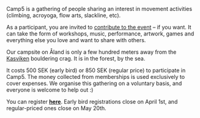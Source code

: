 Camp5 is a gathering of people sharing an interest in movement activities (climbing, acroyoga, flow arts, slackline, etc).

As a participant, you are invited to <a href="http://www.bit.ly/camp5-projects" target="_blank">contribute to the event</a> – if you want. It can take the form of workshops, music, performance, artwork, games and everything else you love and want to share with others.

Our campsite on Åland is only a few hundred meters away from the <a href="https://27crags.com/crags/kasviken" target="_blank">Kasviken</a> bouldering crag. It is in the forest, by the sea.

It costs 500 SEK (early bird) or 850 SEK (regular price) to participate in Camp5. The money collected from memberships is used exclusively to cover expenses. We organise this gathering on a voluntary basis, and everyone is welcome to help out :)

You can register **<a href="https://docs.google.com/forms/d/e/1FAIpQLScSmwCHMrxUXmnXV0dvX-KIJA0MMpOMg9aiuifu40djW3pYBg/viewform" target="_blank">here</a>**. Early bird registrations close on April 1st, and regular-priced ones close on May 20th.